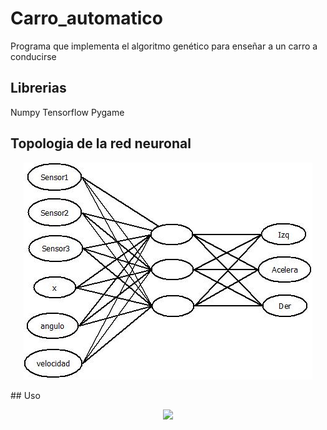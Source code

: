 # Carro_automatico
Programa que implementa el algoritmo genético para enseñar a un carro a conducirse 
## Librerias
Numpy
Tensorflow
Pygame
## Topologia de la red neuronal
<p align="center">
  <img src="https://github.com/Wuchang2000/Carro_automatico/blob/master/doc/Diagrama1.jpeg?raw=true" />
</p>
## Uso
<p align="center">
  <img src="https://github.com/Wuchang2000/Carro_automatico/blob/master/doc/preview.gif?raw=true" />
</p>
